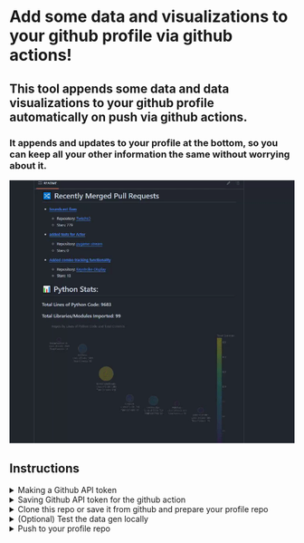 # Add some data and visualizations to your github profile via github actions!

## This tool appends some data and data visualizations to your github profile automatically on push via github actions.

### It appends and updates to your profile at the bottom, so you can keep all your other information the same without worrying about it.

![](assets/profilegif.gif)

## Instructions

<details>
<summary>Making a Github API token</summary>

### Click your profile picture and go to Settings

![](assets/token-1.png)

### Click on Dev Settings

![](assets/token-2.png)

### Click on Token (classic) then Generate a new token (classic)

![](assets/token-3.png)

### Generate your Token

![](assets/token-4.png)

### Create a .env file in the root directory of your profile, make sure .env is in your .gitignore

```
TOKEN=YOUR_API_TOKEN
```

<!-- Add any other content related to this section here -->

</details>

<details>
<summary>Saving Github API token for the github action</summary>

### Go to your profile repo and click on settings

![](assets/secret-1.png)

### Click on Secrets and Variables, then Actions, then New Repository Secret

![](assets/secret-2.png)

### Create a new secret with the name TOKEN, and use the github api key we generated, then click Add Secret

![](assets/secret-3.png)

</details>

<details>

<summary>Clone this repo or save it from github and prepare your profile repo</summary>

### Clone or save

![](assets/clonesave.png)

### Open the folder you just saved this repo to, as well as the folder containing your profile repo. Move the highlighted files

![](assets/movefiles.png)

### open your profile README.md and add

```
---
```

to the end of the file.

Make sure --- doesnt appear anywhere else in your markdown. This is how the python script identifies the end of your readme.md to append / update data

![](assets/readmeadd.png)

### Open config.ini and edit the username value with your own, and any other configs you might want to change

![](assets/config.png)

</details>

<details>

<summary>(Optional) Test the data gen locally</summary>

go to your github profile page repo in your terminal and run:

```
python Generator\utils\data_scrape.py
```

This may take a few minutes depending on how many repos youve uploaded
![](assets/datascrape.png)

### Run the bat file

```
local_run.bat
```

### Or manually Run the following commands.

mergedprs.py must be run first

```
python Generator\utils\mergedprs.py
```

these can be run in any order

```
python Generator\utils\graphing\construct_counts_graph.py
```

```
python Generator\utils\graphing\line_prs_graph.py
```

```
python Generator\utils\graphing\lines_graph.py
```

```
python Generator\utils\graphing\top_libraries_graph.py
```

```
python Generator/utils/graphing/word_cloud.py
```

```
Generator/utils/graphing/commit_heatmap.py
```

```
python Generator\utils\graphing\file_types_bar_graph.py
```

then run

```
python Generator\utils\gifmaker.py
```

and finally run

```
python Generator\readme.py
```

![](assets/runlocal.png)

### Now look at the data appended in your README.md

</details>

<details>
<summary>Push to your profile repo</summary>
<br>
This pull isnt necessary on the initial commit of this, but after this first commit github Actions will be updating your readme automatically, meaning the readme.md will have changes that our local repo doesnt have. To resolve this any time we want to re-run our data generation, we should pull.

```
git pull
git add .
git commit -m "Updating profile"
git push
```

![](assets/push.png)

### Open your github profile repo and navigate to the build of your action you just initialized when you pushed

![](assets/workflow.png)

This will always take a few minutes if you have a lot of repos.

![](assets/actionfinished.png)

### Once this build finished your Profile will be updated and ready!

</details>
